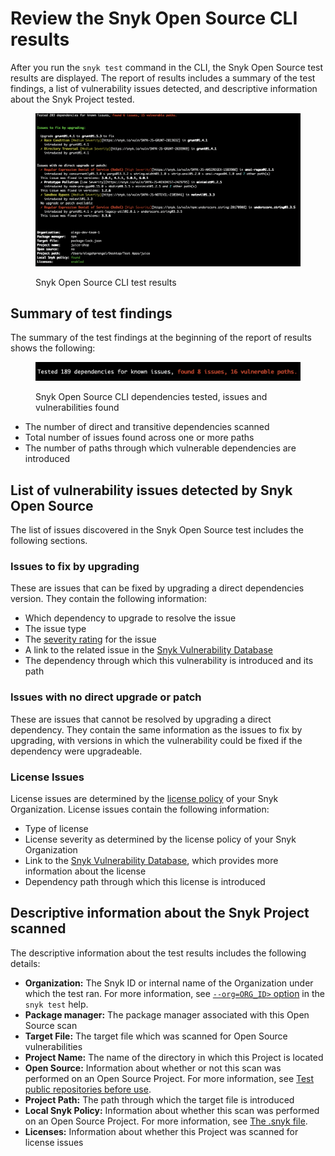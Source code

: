 # Review the Snyk Open Source CLI results

After you run the `snyk test` command in the CLI, the Snyk Open Source test results are displayed. The report of results includes a summary of the test findings, a list of vulnerability issues detected, and descriptive information about the Snyk Project tested.

<figure><img src="../../../.gitbook/assets/image (107) (1) (1) (1) (1) (1) (1) (1) (1) (1) (1) (1) (1) (1) (1) (1) (2) (1) (2) (2).png" alt="Snyk Open Source CLI test results."><figcaption><p>Snyk Open Source CLI test results</p></figcaption></figure>

## Summary of test findings

The summary of the test findings at the beginning of the report of results shows the following:

<figure><img src="../../../.gitbook/assets/image (463).png" alt="Snyk Open Source CLI dependencies tested, issues and vulnerabilities found."><figcaption><p>Snyk Open Source CLI dependencies tested, issues and vulnerabilities found</p></figcaption></figure>

* The number of direct and transitive dependencies scanned
* Total number of issues found across one or more paths
* The number of paths through which vulnerable dependencies are introduced

## **List of vulnerability issues detected by Snyk Open Source**

The list of issues discovered in the Snyk Open Source test includes the following sections.

### **Issues to fix by upgrading**

These are issues that can be fixed by upgrading a direct dependencies version. They contain the following information:

* Which dependency to upgrade to resolve the issue
* The issue type
* The [severity rating](../../../manage-risk/find-and-manage-priority-issues/severity-levels.md) for the issue
* A link to the related issue in the [Snyk Vulnerability Database](https://security.snyk.io/)
* The dependency through which this vulnerability is introduced and its path

### **Issues with no direct upgrade or patch**

These are issues that cannot be resolved by upgrading a direct dependency. They contain the same information as the issues to fix by upgrading, with versions in which the vulnerability could be fixed if the dependency were upgradeable.

### License Issues

License issues are determined by the [license policy](../../../manage-risk/policies/license-policies/) of your Snyk Organization. License issues contain the following information:

* Type of license
* License severity as determined by the license policy of your Snyk Organization
* Link to the [Snyk Vulnerability Database](https://security.snyk.io/), which provides more information about the license
* Dependency path through which this license is introduced

## Descriptive information about the Snyk Project scanned

The descriptive information about the test results includes the following details:

* **Organization:** The Snyk ID or internal name of the Organization under which the test ran. For more information, see [`--org=ORG_ID>` option](../../commands/test.md#org-less-than-org\_id-greater-than) in the `snyk test` help.
* **Package manager:** The package manager associated with this Open Source scan
* **Target File:** The target file which was scanned for Open Source vulnerabilities
* **Project Name:** The name of the directory in which this Project is located
* **Open Source:** Information about whether or not this scan was performed on an Open Source Project. For more information, see [Test public repositories before use](https://github.com/taranvohra/SnykDocs/blob/main/docs/snyk-cli/scan-and-maintain-projects-using-the-cli/snyk-cli-for-open-source/broken-reference/README.md).
* **Project Path:** The path through which the target file is introduced
* **Local Snyk Policy:** Information about whether this scan was performed on an Open Source Project. For more information, see [The .snyk file](../../../manage-risk/policies/the-.snyk-file.md).
* **Licenses:** Information about whether this Project was scanned for license issues

